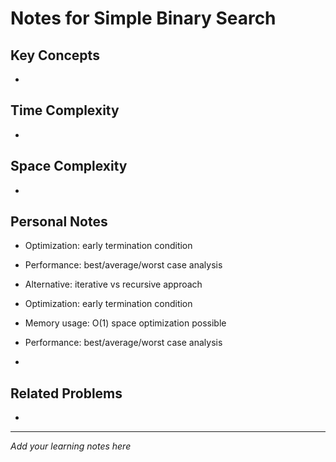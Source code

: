# Notes for Simple Binary Search

## Key Concepts

- 

## Time Complexity

- 

## Space Complexity

- 

## Personal Notes

- Optimization: early termination condition

- Performance: best/average/worst case analysis

- Alternative: iterative vs recursive approach

- Optimization: early termination condition

- Memory usage: O(1) space optimization possible

- Performance: best/average/worst case analysis

- 

## Related Problems

- 

---

*Add your learning notes here*
